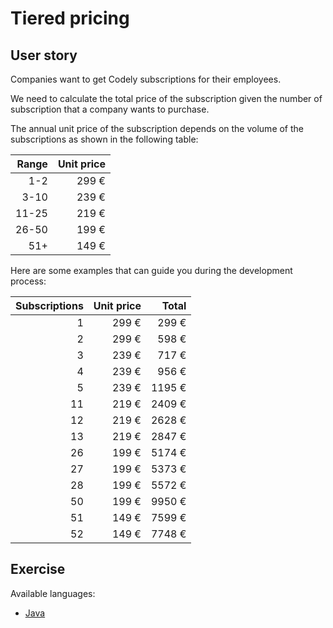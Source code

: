 # Tiered pricing

## User story

Companies want to get Codely subscriptions for their
employees.

We need to calculate the total price of the subscription
given the number of subscription that a company
wants to purchase.

The annual unit price of the subscription depends on the
volume of the subscriptions as shown in the following
table:

| Range | Unit price |
|------:|-----------:|
|   1-2 |      299 € |
|  3-10 |      239 € |
| 11-25 |      219 € |
| 26-50 |      199 € |
|   51+ |      149 € |

Here are some examples that can guide you during the
development process:

| Subscriptions | Unit price | Total |
|--------------:|-----------:|------:|
| 1             |      299 € | 299 €  |
| 2             |      299 € | 598 €  |
| 3             |      239 € | 717 €  |
| 4             |      239 € | 956 €  |
| 5             |      239 € | 1195 € |
| 11            |      219 € | 2409 € |
| 12            |      219 € | 2628 € |
| 13            |      219 € | 2847 € |
| 26            |      199 € | 5174 € |
| 27            |      199 € | 5373 € |
| 28            |      199 € | 5572 € |
| 50            |      199 € | 9950 € |
| 51            |      149 € | 7599 € |
| 52            |      149 € | 7748 € |

## Exercise

Available languages:

- [Java](base/java/README.md)